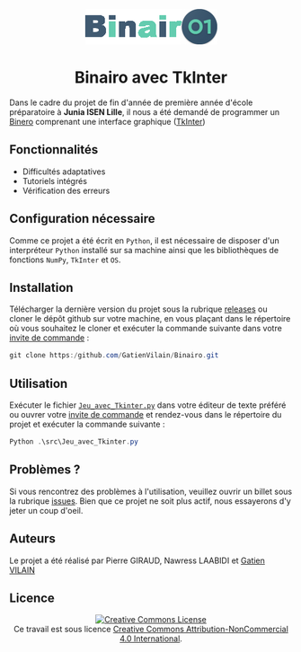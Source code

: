 <div align="center">

![Logo du projet "Binairo"](src/images/logo.png)

# Binairo avec TkInter
</div>

Dans le cadre du projet de fin d'année de première année d'école préparatoire à **Junia ISEN Lille**, il nous a été demandé de programmer un [Binero](https://www.educmat.fr/categories/jeux_reflexion/fiches_jeux/binero/index.php ) comprenant une interface graphique ([TkInter](https://docs.python.org/3/library/tkinter.html))

## Fonctionnalités

* Difficultés adaptatives
* Tutoriels intégrés
* Vérification des erreurs

## Configuration nécessaire

Comme ce projet a été écrit en `Python`, il est nécessaire de disposer d'un interpréteur `Python` installé sur sa machine ainsi que les bibliothèques de fonctions `NumPy`, `TkInter` et `OS`.

## Installation

Télécharger la dernière version du projet sous la rubrique [releases](https://github.com/GatienVilain/Binairo-Tkinter/releases) ou cloner le dépôt github sur votre machine, en vous plaçant dans le répertoire où vous souhaitez le cloner et exécuter la commande suivante dans votre [invite de commande](https://lecrabeinfo.net/ouvrir-linvite-de-commandes-sur-windows.html) :
```PowerShell
git clone https:/github.com/GatienVilain/Binairo.git
```

## Utilisation

Exécuter le fichier [`Jeu_avec_Tkinter.py`](src/Jeu_avec_Tkinter.py) dans votre éditeur de texte préféré ou ouvrer votre [invite de commande](https://lecrabeinfo.net/ouvrir-linvite-de-commandes-sur-windows.html) et rendez-vous dans le répertoire du projet et exécuter la commande suivante :
```PowerShell
Python .\src\Jeu_avec_Tkinter.py
```

## Problèmes ?

Si vous rencontrez des problèmes à l'utilisation, veuillez ouvrir un billet sous la rubrique [issues](https:/github.com/GatienVilain/Binairo/issues).
Bien que ce projet ne soit plus actif, nous essayerons d'y jeter un coup d'oeil.

## Auteurs

Le projet a été réalisé par Pierre GIRAUD, Nawress LAABIDI et [Gatien VILAIN](https://github.com/GatienVilain)

## Licence
<div align="center">
<a rel="license" href="http://creativecommons.org/licenses/by-nc/4.0/"><img alt="Creative Commons License" style="border-width:0" src="https://i.creativecommons.org/l/by-nc/4.0/88x31.png" /></a><br />Ce travail est sous licence <a rel="license" href="http://creativecommons.org/licenses/by-nc/4.0/">Creative Commons Attribution-NonCommercial 4.0 International</a>.
</div>
